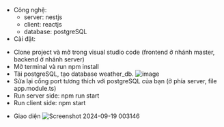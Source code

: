 * Công nghệ:
  - server: nestjs
  - client: reactjs
  - database: postgreSQL
* Cài đặt:
 - Clone project và mở trong visual studio code (frontend ở nhánh master, backend ở nhánh server)
 - Mở terminal và run npm install
 - Tải postgreSQL, tạo database weather_db.
  ![image](https://github.com/user-attachments/assets/ef95f063-e9fb-40ae-a05a-18ee1f798ae1)
 - Sửa lại cổng port tương thích với postgreSQL của bạn (ở phía server, file app.module.ts)
 - Run server side: npm run start
 - Run client side: npm start
* Giao diện 
![Screenshot 2024-09-19 003146](https://github.com/user-attachments/assets/fbb3ab8f-3e26-4407-a16d-d9eddb7b6337)

